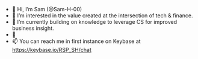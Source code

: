 - 👋 Hi, I’m Sam (@Sam-H-00)
- 👀 I’m interested in the value created at the intersection of tech & finance.
- 🌱 I’m currently building on knowledge to leverage CS for improved business insight.
- 💞️ 
- 📫 You can reach me in first instance on Keybase at https://keybase.io/RSP_SH/chat

<!---
Sam-H-00/Sam-H-00 is a ✨ special ✨ repository because its `README.md` (this file) appears on your GitHub profile.
You can click the Preview link to take a look at your changes.
--->
